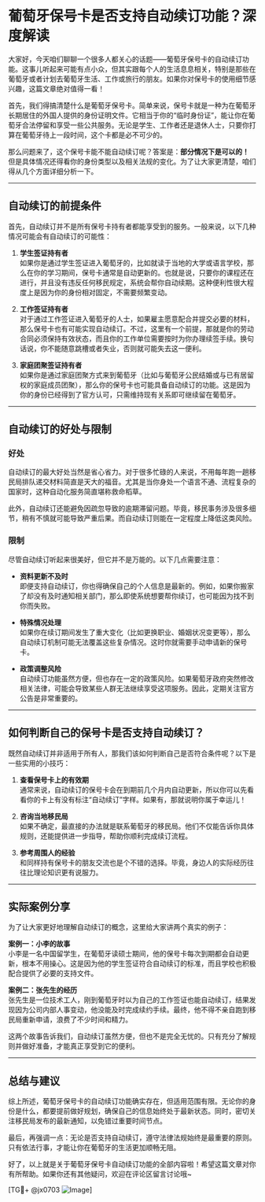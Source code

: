 # 葡萄牙保号卡是否支持自动续订功能？深度解读

大家好，今天咱们聊聊一个很多人都关心的话题——葡萄牙保号卡的自动续订功能。这事儿听起来可能有点小众，但其实跟每个人的生活息息相关，特别是那些在葡萄牙或者计划去葡萄牙生活、工作或旅行的朋友。如果你对保号卡的使用细节感兴趣，这篇文章绝对值得一看！

首先，我们得搞清楚什么是葡萄牙保号卡。简单来说，保号卡就是一种为在葡萄牙长期居住的外国人提供的身份证明文件。它相当于你的“临时身份证”，能让你在葡萄牙合法停留和享受一些公共服务。无论是学生、工作者还是退休人士，只要你打算在葡萄牙待上一段时间，这个卡都是必不可少的。

那么问题来了，这个保号卡能不能自动续订呢？答案是：**部分情况下是可以的！** 但是具体情况还得看你的身份类型以及相关法规的变化。为了让大家更清楚，咱们得从几个方面详细分析一下。

---

## 自动续订的前提条件

首先，自动续订并不是所有保号卡持有者都能享受到的服务。一般来说，以下几种情况可能会有自动续订的可能性：

1. **学生签证持有者**  
   如果你是通过学生签证进入葡萄牙的，比如就读于当地的大学或语言学校，那么在你的学习期间，保号卡通常是自动更新的。也就是说，只要你的课程还在进行，并且没有违反任何移民规定，系统会帮你自动续期。这种便利性很大程度上是因为你的身份相对固定，不需要频繁变动。

2. **工作签证持有者**  
   对于通过工作签证进入葡萄牙的人士，如果雇主愿意配合并提交必要的材料，那么保号卡也有可能实现自动续订。不过，这里有一个前提，那就是你的劳动合同必须保持有效状态，而且你的工作单位需要按时为你办理续签手续。换句话说，你不能随意跳槽或者失业，否则就可能失去这一便利。

3. **家庭团聚签证持有者**  
   如果你是通过家庭团聚方式来到葡萄牙（比如与葡萄牙公民结婚或与已有居留权的家庭成员团聚），那么你的保号卡也可能具备自动续订的功能。这是因为你的身份已经得到了官方认可，只需维持现有关系即可继续留在葡萄牙。

---

## 自动续订的好处与限制

### 好处

自动续订的最大好处当然是省心省力。对于很多忙碌的人来说，不用每年跑一趟移民局排队递交材料简直是天大的福音。尤其是当你身处一个语言不通、流程复杂的国家时，这种自动化服务简直堪称救命稻草。

此外，自动续订还能避免因疏忽导致的逾期滞留问题。毕竟，移民事务涉及很多细节，稍有不慎就可能导致严重后果。而自动续订则能在一定程度上降低这类风险。

### 限制

尽管自动续订听起来很美好，但它并不是万能的。以下几点需要注意：

- **资料更新不及时**  
  即便支持自动续订，你也得确保自己的个人信息是最新的。例如，如果你搬家了却没有及时通知相关部门，那么即使系统想要帮你续订，也可能因为找不到你而失败。

- **特殊情况处理**  
  如果你在续订期间发生了重大变化（比如更换职业、婚姻状况变更等），那么自动续订机制可能无法覆盖这些复杂情况。这时你就需要手动申请新的保号卡。

- **政策调整风险**  
  自动续订功能虽然方便，但也存在一定的政策风险。如果葡萄牙政府突然修改相关法律，可能会导致某些人群无法继续享受这项服务。因此，定期关注官方公告是非常重要的。

---

## 如何判断自己的保号卡是否支持自动续订？

既然自动续订并非适用于所有人，那我们该如何判断自己是否符合条件呢？以下是一些实用的小技巧：

1. **查看保号卡上的有效期**  
   通常来说，自动续订的保号卡会在到期前几个月内自动更新，所以你可以先看看你的卡上有没有标注“自动续订”字样。如果有，那就说明你属于幸运儿！

2. **咨询当地移民局**  
   如果不确定，最直接的办法就是联系葡萄牙的移民局。他们不仅能告诉你具体规则，还能提供进一步指导，帮助你顺利完成续订流程。

3. **参考周围人的经验**  
   和同样持有保号卡的朋友交流也是个不错的选择。毕竟，身边人的实际经历往往比理论知识更有说服力。

---

## 实际案例分享

为了让大家更好地理解自动续订的概念，这里给大家讲两个真实的例子：

**案例一：小李的故事**  
小李是一名中国留学生，在葡萄牙读硕士期间，他的保号卡每次到期都会自动更新，根本不用操心。这是因为他的学生签证符合自动续订的标准，而且学校也积极配合提供了必要的支持文件。

**案例二：张先生的经历**  
张先生是一位技术工人，刚到葡萄牙时以为自己的工作签证也能自动续订，结果发现因为公司内部人事变动，他没能及时完成续约手续。最终，他不得不亲自跑到移民局重新申请，浪费了不少时间和精力。

这两个故事告诉我们，自动续订虽然方便，但也不是完全无忧的。只有充分了解规则并做好准备，才能真正享受到它的便利。

---

## 总结与建议

综上所述，葡萄牙保号卡的自动续订功能确实存在，但适用范围有限。无论你的身份是什么，都要提前做好规划，确保自己的信息始终处于最新状态。同时，密切关注移民局发布的最新通知，以免错过重要时间节点。

最后，再强调一点：无论是否支持自动续订，遵守法律法规始终是最重要的原则。只有依法行事，才能让你在葡萄牙的生活更加顺畅无阻。

好了，以上就是关于葡萄牙保号卡自动续订功能的全部内容啦！希望这篇文章对你有所帮助。如果你还有其他疑问，欢迎在评论区留言讨论哦~

[TG💪+ @jx0703 ![Image](https://github.com/user-attachments/assets/dbca1d08-cadb-493c-b0ec-ad6f7a83f270)]